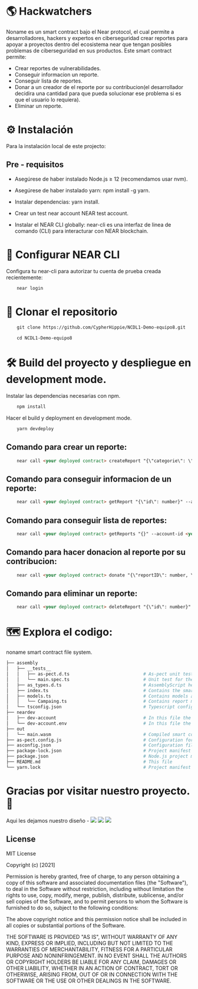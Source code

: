 # :earth_americas: Hackwatchers

Noname es un smart contract bajo el Near protocol, el cual permite a desarrolladores, hackers y expertos en ciberseguridad crear reportes para apoyar a proyectos dentro del ecosistema near que tengan posibles problemas de ciberseguridad en sus productos. Este smart contract permite:

- Crear reportes de vulnerabilidades.
- Conseguir informacion un reporte.
- Conseguir lista de reportes.
- Donar a un creador de el reporte por su contribucion(el desarrollador decidira una cantidad para que pueda solucionar ese problema si es que el usuario lo requiera).
- Eliminar un reporte.


# :gear: Instalación

Para la instalación local de este projecto:

## Pre - requisitos

- Asegúrese de haber instalado Node.js ≥ 12 (recomendamos usar nvm).

- Asegúrese de haber instalado yarn: npm install -g yarn.

- Instalar dependencias: yarn install.

- Crear un test near account NEAR test account.

- Instalar el NEAR CLI globally: near-cli es una interfaz de linea de comando (CLI) para interacturar con NEAR blockchain.

# :key: Configurar NEAR CLI

Configura tu near-cli para autorizar tu cuenta de prueba creada recientemente:

```html
    near login
```

# :page_facing_up:	 Clonar el repositorio

```html
    git clone https://github.com/CypherHippie/NCDL1-Demo-equipo8.git
```

```html
    cd NCDL1-Demo-equipo8
```

# :hammer_and_wrench: Build del proyecto y despliegue en development mode.

Instalar las dependencias necesarias con npm.


```html
    npm install
```

Hacer el build y deployment en development mode.


```html
    yarn devdeploy
```


## Comando para crear un reporte:

```html
    near call <your deployed contract> createReport "{\"categorie\": \"string\", \"objectives\": \"string\", \"location\":\"string\", \"goal\": number}" --account-id <your test account>
```

## Comando para conseguir informacion de un reporte:

```html
    near call <your deployed contract> getReport "{\"id\": number}" --account-id <your test account>
```

## Comando para conseguir lista de reportes:

```html
    near call <your deployed contract> getReports "{}" --account-id <your test account>
```

## Comando para hacer donacion al reporte por su contribucion:

```html
    near call <your deployed contract> donate "{\"reportID\": number, \"cuantity\": number}" --account-id <your test account>
```

## Comando para eliminar un reporte:

```html
    near call <your deployed contract> deleteReport "{\"id\": number}" --account-id <your test account>
```


# :world_map: Explora el codigo:

noname smart contract file system.

```bash
├── assembly
│   ├── __tests__
│   │   ├── as-pect.d.ts                            # As-pect unit testing headers for type hints
│   │   └── main.spec.ts                            # Unit test for the contract
│   ├── as_types.d.ts                               # AssemblyScript headers for type hint
│   ├── index.ts                                    # Contains the smart contract code
│   ├── models.ts                                   # Contains models accesible to the smart contract
│   │   └── Campaing.ts                             # Contains report model.
│   └── tsconfig.json                               # Typescript configuration file
├── neardev
│   ├── dev-account                                 # In this file the provisional deploy smart contract account is saved
│   └── dev-account.env                             # In this file the provisional deploy smart contract account is saved like a environment variable                             
├── out
│   └── main.wasm                                   # Compiled smart contract code using to deploy
├── as-pect.config.js                               # Configuration for as-pect (AssemblyScript unit testing)
├── asconfig.json                                   # Configuration file for Assemblyscript compiler
├── package-lock.json                               # Project manifest lock version
├── package.json                                    # Node.js project manifest (scripts and dependencies)
├── README.md                                       # This file
└── yarn.lock                                       # Project manifest lock version
```


# Gracias por visitar nuestro proyecto. :wave:

Aqui les dejamos nuestro diseño - 
![](./images/1.png)
![](./images/2.png)
![](./images/3.png)


## License

MIT License

Copyright (c) [2021]

Permission is hereby granted, free of charge, to any person obtaining a copy
of this software and associated documentation files (the "Software"), to deal
in the Software without restriction, including without limitation the rights
to use, copy, modify, merge, publish, distribute, sublicense, and/or sell
copies of the Software, and to permit persons to whom the Software is
furnished to do so, subject to the following conditions:

The above copyright notice and this permission notice shall be included in all
copies or substantial portions of the Software.

THE SOFTWARE IS PROVIDED "AS IS", WITHOUT WARRANTY OF ANY KIND, EXPRESS OR
IMPLIED, INCLUDING BUT NOT LIMITED TO THE WARRANTIES OF MERCHANTABILITY,
FITNESS FOR A PARTICULAR PURPOSE AND NONINFRINGEMENT. IN NO EVENT SHALL THE
AUTHORS OR COPYRIGHT HOLDERS BE LIABLE FOR ANY CLAIM, DAMAGES OR OTHER
LIABILITY, WHETHER IN AN ACTION OF CONTRACT, TORT OR OTHERWISE, ARISING FROM,
OUT OF OR IN CONNECTION WITH THE SOFTWARE OR THE USE OR OTHER DEALINGS IN THE
SOFTWARE.
